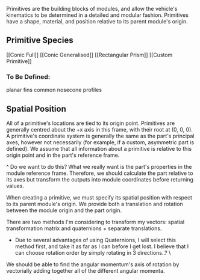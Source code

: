 Primitives are the building blocks of modules, and allow the vehicle's kinematics to be determined in a detailed and modular fashion. Primitives have a shape, material, and position relative to its parent module's origin. 

## Primitive Species
[[Conic Full]]
[[Conic Generalised]]
[[Rectangular Prism]]
[[Custom Primitive]]

### To Be Defined:
planar fins
common nosecone profiles

## Spatial Position

All of a primitive's locations are tied to its origin point. Primitives are generally centred about the +x axis in this frame, with their root at (0, 0, 0). A primitive's coordinate system is generally the same as the part's principal axes, however not necessarily (for example, if a custom, asymmetric part is defined). We assume that all information about a primitive is relative to this origin point and in the part's reference frame.

^ Do we want to do this? What we really want is the part's properties in the module reference frame. Therefore, we should calculate the part relative to its axes but transform the outputs into module coordinates before returning values.

When creating a primitive, we must specify its spatial position with respect to its parent module's origin. We provide both a translation and rotation between the module origin and the part origin. 


There are two methods I'm considering to transform my vectors: spatial transformation matrix and quaternions + separate translations. 
- Due to several advantages of using Quaternions, I will select this method first, and take it as far as I can before I get lost. I believe that I can choose rotation order by simply rotating in 3 directions..? \


We should be able to find the angular momentum's axis of rotation by vectorially adding together all of the different angular momenta. 

